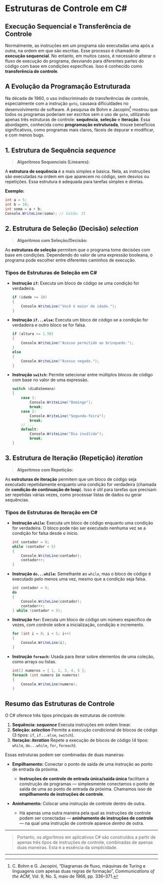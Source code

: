 # Estruturas de Controle em C#

## Execução Sequencial e Transferência de Controle

Normalmente, as instruções em um programa são executadas uma após a outra, na ordem em que são escritas. Esse processo é chamado de **execução sequencial**. No entanto, em muitos casos, é necessário alterar o fluxo de execução do programa, desviando para diferentes partes do código com base em condições específicas. Isso é conhecido como **transferência de controle**.

## A Evolução da Programação Estruturada

Na década de 1960, o uso indiscriminado de transferências de controle, especialmente com a instrução `goto`, causava dificuldades no desenvolvimento de software. A pesquisa de Bohm e Jacopini[^1] mostrou que todos os programas poderiam ser escritos sem o uso de `goto`, utilizando apenas três estruturas de controle: **sequência**, **seleção** e **iteração**. Essa abordagem, conhecida como **programação estruturada**, trouxe benefícios significativos, como programas mais claros, fáceis de depurar e modificar, e com menos bugs.

[^1]: C. Bohm e G. Jacopini, “Diagramas de fluxo, máquinas de Turing e linguagens com apenas duas regras de formação”, _Communications of the ACM_, Vol. 9, No. 5, maio de 1966, pp. 336–371.

## 1. Estrutura de Sequência _sequence_

> **Algoritmos Sequenciais (Lineares):**

A **estrutura de sequência** é a mais simples e básica. Nela, as instruções são executadas na ordem em que aparecem no código, sem desvios ou repetições. Essa estrutura é adequada para tarefas simples e diretas.

**Exemplo:**

```csharp
int a = 5;
int b = 10;
int soma = a + b;
Console.WriteLine(soma); // Saída: 15
```

## 2. Estrutura de Seleção (Decisão) _selection_

> **Algoritmos com Seleção/Decisão:**

As **estruturas de seleção** permitem que o programa tome decisões com base em condições. Dependendo do valor de uma expressão booleana, o programa pode escolher entre diferentes caminhos de execução.

### Tipos de Estruturas de Seleção em C#

- **Instrução `if`:** Executa um bloco de código se uma condição for verdadeira.

  ```csharp
  if (idade >= 18)
  {
      Console.WriteLine("Você é maior de idade.");
  }
  ```

- **Instrução `if...else`:** Executa um bloco de código se a condição for verdadeira e outro bloco se for falsa.

  ```csharp
  if (altura >= 1.50)
  {
      Console.WriteLine("Acesso permitido ao brinquedo.");
  }
  else
  {
      Console.WriteLine("Acesso negado.");
  }
  ```

- **Instrução `switch`:** Permite selecionar entre múltiplos blocos de código com base no valor de uma expressão.
  ```csharp
  switch (diaDaSemana)
  {
      case 1:
          Console.WriteLine("Domingo");
          break;
      case 2:
          Console.WriteLine("Segunda-feira");
          break;
      // ...
      default:
          Console.WriteLine("Dia inválido");
          break;
  }
  ```

## 3. Estrutura de Iteração (Repetição) _iteration_

> **Algoritmos com Repetição:**

As **estruturas de iteração** permitem que um bloco de código seja executado repetidamente enquanto uma condição for verdadeira (chamada de **condição de continuação de loop**). Isso é útil para tarefas que precisam ser repetidas várias vezes, como processar listas de dados ou gerar sequências.

### Tipos de Estruturas de Iteração em C#

- **Instrução `while`:** Executa um bloco de código enquanto uma condição for verdadeira. O bloco pode não ser executado nenhuma vez se a condição for falsa desde o início.

  ```csharp
  int contador = 0;
  while (contador < 5)
  {
      Console.WriteLine(contador);
      contador++;
  }
  ```

- **Instrução `do...while`:** Semelhante ao `while`, mas o bloco de código é executado pelo menos uma vez, mesmo que a condição seja falsa.

  ```csharp
  int contador = 0;
  do
  {
      Console.WriteLine(contador);
      contador++;
  } while (contador < 5);
  ```

- **Instrução `for`:** Executa um bloco de código um número específico de vezes, com controle sobre a inicialização, condição e incremento.

  ```csharp
  for (int i = 0; i < 5; i++)
  {
      Console.WriteLine(i);
  }
  ```

- **Instrução `foreach`:** Usada para iterar sobre elementos de uma coleção, como arrays ou listas.
  ```csharp
  int[] numeros = { 1, 2, 3, 4, 5 };
  foreach (int numero in numeros)
  {
      Console.WriteLine(numero);
  }
  ```

## Resumo das Estruturas de Controle

O C# oferece três tipos principais de estruturas de controle:

1. **Sequência: _sequence_** Executa instruções em ordem linear.
2. **Seleção: _selection_** Permite a execução condicional de blocos de código (3 tipos: `if`, `if...else`, `switch`).
3. **Iteração: _iteration_** Repete a execução de blocos de código (4 tipos: `while`, `do...while`, `for`, `foreach`).

Essas estruturas podem ser combinadas de duas maneiras:

- **Empilhamento:** Conectar o ponto de saída de uma instrução ao ponto de entrada da próxima.

  - **Instruções de controle de entrada única/saída única** facilitam a construção de programas — simplesmente conectamos o ponto de saída de uma ao ponto de entrada da próxima. Chamamos isso de **empilhamento de instruções de controle**.

- **Aninhamento:** Colocar uma instrução de controle dentro de outra.

  - Há apenas uma outra maneira pela qual as instruções de controle podem ser conectadas — **aninhamento de instruções de controle** — na qual uma instrução de controle aparece _dentro_ de outra.

---

> Portanto, os algoritmos em aplicativos C# são construídos a partir de apenas três tipos de instruções de controle, combinadas de apenas duas maneiras. Esta é a essência da simplicidade.

---
